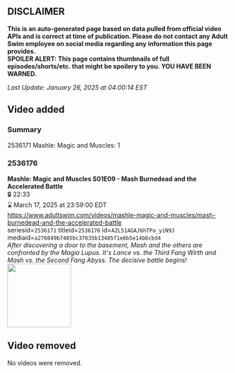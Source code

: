 ## DISCLAIMER
**This is an auto-generated page based on data pulled from official video APIs and is correct at time of publication. Please do not contact any Adult Swim employee on social media regarding any information this page provides.**  
**SPOILER ALERT: This page contains thumbnails of full episodes/shorts/etc. that might be spoilery to you. YOU HAVE BEEN WARNED.**  

_Last Update: January 26, 2025 at 04:00:14 EST_
## Video added
### Summary
2536171 Mashle: Magic and Muscles: 1  
### 2536176
**Mashle: Magic and Muscles S01E09 - Mash Burnedead and the Accelerated Battle**  
 🔒 22:33  
⌛ March 17, 2025 at 23:59:00 EDT  
https://www.adultswim.com/videos/mashle-magic-and-muscles/mash-burnedead-and-the-accelerated-battle  
seriesid=`2536171` titleid=`2536176` id=`AZL51AGAJ6hTPa_yiN9J` mediaid=`a276849b7485bc37635b13485f1e6b5e14b6cbd4`  
_After discovering a door to the basement, Mash and the others are confronted by the Magia Lupus. It's Lance vs. the Third Fang Wirth and Mash vs. the Second Fang Abyss. The decisive battle begins!_  
<a href="https://media.cdn.adultswim.com/uploads/20241104/thumbnails/2_241141957402-Mashle-EP-09-1920x1080.jpg"><img src="https://media.cdn.adultswim.com/uploads/20241104/thumbnails/2_241141957402-Mashle-EP-09-1920x1080.jpg" height="144px" /></a>
## Video removed
No videos were removed.  
